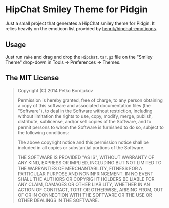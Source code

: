 HipChat Smiley Theme for Pidgin
===============================

Just a small project that generates a HipChat smiley theme for Pidgin. It relies
heavily on the emoticon list provided by
[henrik/hipchat-emoticons](https://github.com/henrik/hipchat-emoticons).

Usage
-----

Just run `rake` and drag and drop the `HipChat.tar.gz` file on the "Smiley
Theme" drop-down in Tools -> Preferences -> Themes.

The MIT License
---------------

> Copyright (C) 2014 Petko Bordjukov
>
> Permission is hereby granted, free of charge, to any person obtaining a copy of
> this software and associated documentation files (the "Software"), to deal in
> the Software without restriction, including without limitation the rights to
> use, copy, modify, merge, publish, distribute, sublicense, and/or sell copies of
> the Software, and to permit persons to whom the Software is furnished to do so,
> subject to the following conditions:
>
> The above copyright notice and this permission notice shall be included in all
> copies or substantial portions of the Software.
>
> THE SOFTWARE IS PROVIDED "AS IS", WITHOUT WARRANTY OF ANY KIND, EXPRESS OR
> IMPLIED, INCLUDING BUT NOT LIMITED TO THE WARRANTIES OF MERCHANTABILITY, FITNESS
> FOR A PARTICULAR PURPOSE AND NONINFRINGEMENT. IN NO EVENT SHALL THE AUTHORS OR
> COPYRIGHT HOLDERS BE LIABLE FOR ANY CLAIM, DAMAGES OR OTHER LIABILITY, WHETHER
> IN AN ACTION OF CONTRACT, TORT OR OTHERWISE, ARISING FROM, OUT OF OR IN
> CONNECTION WITH THE SOFTWARE OR THE USE OR OTHER DEALINGS IN THE SOFTWARE.
